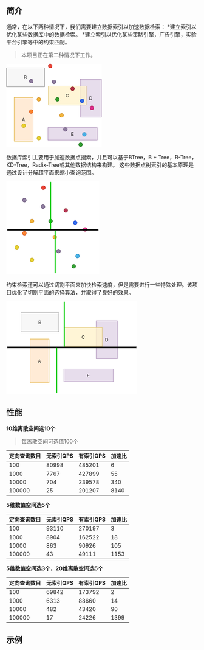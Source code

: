 ## 简介

通常，在以下两种情况下，我们需要建立数据索引以加速数据检索：
*建立索引以优化某些数据库中的数据检索。
*建立索引以优化某些策略引擎，广告引擎，实验平台引擎等中的约束匹配。

>本项目正在第二种情况下工作。

![avatar](https://github.com/boostlearn/go-kd-segment-tree/raw/master/doc/index_common.png)

数据库索引主要用于加速数据点搜索，并且可以基于BTree，B + Tree，R-Tree，KD-Tree，Radix-Tree或其他数据结构来构建。
这些数据点树索引的基本原理是通过设计分解超平面来缩小查询范围。

![avatar](https://github.com/boostlearn/go-kd-segment-tree/raw/master/doc/point_index.png)

约束检索还可以通过切割平面来加快检索速度，但是需要进行一些特殊处理。该项目优化了切割平面的选择算法，并取得了良好的效果。

![avatar](https://github.com/boostlearn/go-kd-segment-tree/raw/master/doc/segment_index.png)

## 性能

**10维离散空间选10个**
>每离散空间可选值100个

|定向查询数目|无索引QPS|有索引QPS|加速比|
|----|----|---|----|
|100|80998|485201|6|
|1000|7767|427899|55|
|10000|704|239578|340|
|100000|25|201207|8140|

**5维数值空间选5个**

|定向查询数目|无索引QPS|有索引QPS|加速比|
|----|----|---|----|
|100|93110|270197|3|
|1000|8904|162522|18|
|10000|863|90926|105|
|100000|43|49111|1153|

**5维数值空间选3个，20维离散空间选5个**

|定向查询数目|无索引QPS|有索引QPS|加速比|
|----|----|---|----|
|100|69842|173792|2|
|1000|6313|88660|14|
|10000|482|43420|90|
|100000|17|24226|1399|

## 示例
